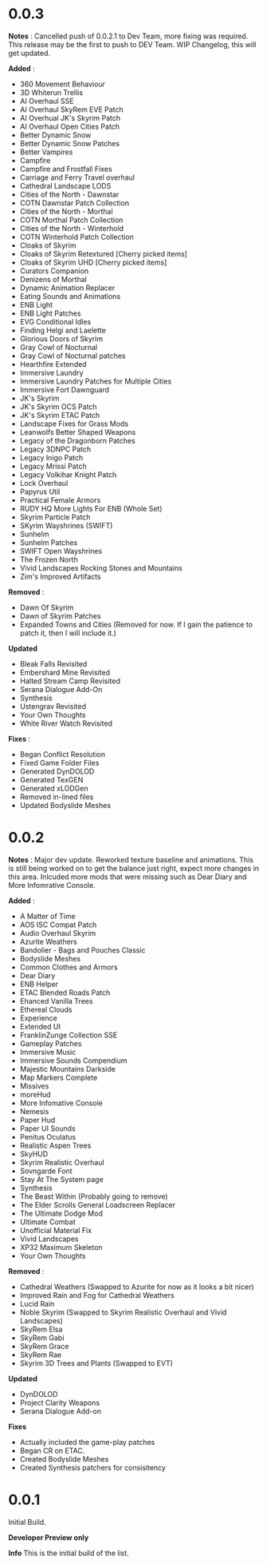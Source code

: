 # 0.0.3

**Notes** : Cancelled push of 0.0.2.1 to Dev Team, more fixing was required. This release may be the first to push to DEV Team. WIP Changelog, this will get updated.

**Added** :
- 360 Movement Behaviour
- 3D Whiterun Trellis
- AI Overhaul SSE
- AI Overhaul SkyRem EVE Patch
- AI Overhual JK's Skyrim Patch
- AI Overhaul Open Cities Patch
- Better Dynamic Snow
- Better Dynamic Snow Patches
- Better Vampires
- Campfire
- Campfire and Frostfall Fixes
- Carriage and Ferry Travel overhaul
- Cathedral Landscape LODS
- Cities of the North - Dawnstar
- COTN Dawnstar Patch Collection
- Cities of the North - Morthal
- COTN Morthal Patch Collection
- Cities of the North - Winterhold
- COTN Winterhold Patch Collection
- Cloaks of Skyrim
- Cloaks of Skyrim Retextured [Cherry picked items]
- Cloaks of Skyrim UHD [Cherry picked items]
- Curators Companion
- Denizens of Morthal
- Dynamic Animation Replacer
- Eating Sounds and Animations
- ENB Light
- ENB Light Patches
- EVG Conditional Idles
- Finding Helgi and Laelette
- Glorious Doors of Skyrim
- Gray Cowl of Nocturnal
- Gray Cowl of Nocturnal patches
- Hearthfire Extended
- Immersive Laundry
- Immersive Laundry Patches for Multiple Cities
- Immersive Fort Dawnguard
- JK's Skyrim
- JK's Skyrim OCS Patch
- JK's Skyrim ETAC Patch
- Landscape Fixes for Grass Mods
- Leanwolfs Better Shaped Weapons
- Legacy of the Dragonborn Patches
- Legacy 3DNPC Patch
- Legacy Inigo Patch
- Legacy Mrissi Patch
- Legacy Volkihar Knight Patch
- Lock Overhaul
- Papyrus Util
- Practical Female Armors
- RUDY HQ More Lights For ENB (Whole Set)
- Skyrim Particle Patch
- SKyrim Wayshrines (SWIFT)
- Sunhelm
- Sunhelm Patches
- SWIFT Open Wayshrines
- The Frozen North
- Vivid Landscapes Rocking Stones and Mountains
- Zim's Improved Artifacts

**Removed** :
- Dawn Of Skyrim
- Dawn of Skyrim Patches
- Expanded Towns and Cities (Removed for now. If I gain the patience to patch it, then I will include it.)

**Updated**
- Bleak Falls Revisited
- Embershard Mine Revisited
- Halted Stream Camp Revisited
- Serana Dialogue Add-On
- Synthesis
- Ustengrav Revisited
- Your Own Thoughts
- White River Watch Revisited

**Fixes** :
- Began Conflict Resolution
- Fixed Game Folder Files
- Generated DynDOLOD
- Generated TexGEN
- Generated xLODGen
- Removed in-lined files
- Updated Bodyslide Meshes

# 0.0.2

**Notes** : Major dev update. Reworked texture baseline and animations. This is still being worked on to get the balance just right, expect more changes in this area. Inlcuded more mods that were missing such as Dear Diary and More Infomrative Console.

**Added** :
- A Matter of Time
- AOS ISC Compat Patch
- Audio Overhaul Skyrim
- Azurite Weathers
- Bandolier - Bags and Pouches Classic
- Bodyslide Meshes
- Common Clothes and Armors
- Dear Diary
- ENB Helper
- ETAC Blended Roads Patch
- Ehanced Vanilla Trees
- Ethereal Clouds
- Experience
- Extended UI
- FranklinZunge Collection SSE
- Gameplay Patches
- Immersive Music
- Immersive Sounds Compendium
- Majestic Mountains Darkside
- Map Markers Complete
- Missives
- moreHud
- More Infomative Console
- Nemesis
- Paper Hud
- Paper UI Sounds
- Penitus Oculatus
- Realistic Aspen Trees
- SkyHUD
- Skyrim Realistic Overhaul
- Sovngarde Font
- Stay At The System page
- Synthesis
- The Beast Within (Probably going to remove)
- The Elder Scrolls General Loadscreen Replacer
- The Ultimate Dodge Mod
- Ultimate Combat
- Unofficial Material Fix
- Vivid Landscapes
- XP32 Maximum Skeleton
- Your Own Thoughts

**Removed** :
- Cathedral Weathers (Swapped to Azurite for now as it looks a bit nicer)
- Improved Rain and Fog for Cathedral Weathers
- Lucid Rain
- Noble Skyrim (Swapped to Skyrim Realistic Overhaul and Vivid Landscapes)
- SkyRem Elsa
- SkyRem Gabi
- SkyRem Grace
- SkyRem Rae
- Skyrim 3D Trees and Plants (Swapped to EVT)

**Updated**
- DynDOLOD 
- Project Clarity Weapons
- Serana Dialogue Add-on

**Fixes**
- Actually included the game-play patches
- Began CR on ETAC.
- Created Bodyslide Meshes
- Created Synthesis patchers for consisitency

# 0.0.1
Initial Build.

**Developer Preview only**

**Info**
This is the initial build of the list.